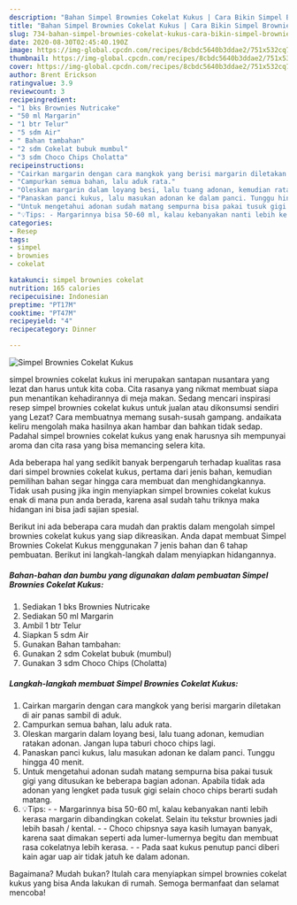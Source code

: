 ```yaml
---
description: "Bahan Simpel Brownies Cokelat Kukus | Cara Bikin Simpel Brownies Cokelat Kukus Yang Bikin Ngiler"
title: "Bahan Simpel Brownies Cokelat Kukus | Cara Bikin Simpel Brownies Cokelat Kukus Yang Bikin Ngiler"
slug: 734-bahan-simpel-brownies-cokelat-kukus-cara-bikin-simpel-brownies-cokelat-kukus-yang-bikin-ngiler
date: 2020-08-30T02:45:40.190Z
image: https://img-global.cpcdn.com/recipes/8cbdc5640b3ddae2/751x532cq70/simpel-brownies-cokelat-kukus-foto-resep-utama.jpg
thumbnail: https://img-global.cpcdn.com/recipes/8cbdc5640b3ddae2/751x532cq70/simpel-brownies-cokelat-kukus-foto-resep-utama.jpg
cover: https://img-global.cpcdn.com/recipes/8cbdc5640b3ddae2/751x532cq70/simpel-brownies-cokelat-kukus-foto-resep-utama.jpg
author: Brent Erickson
ratingvalue: 3.9
reviewcount: 3
recipeingredient:
- "1 bks Brownies Nutricake"
- "50 ml Margarin"
- "1 btr Telur"
- "5 sdm Air"
- " Bahan tambahan"
- "2 sdm Cokelat bubuk mumbul"
- "3 sdm Choco Chips Cholatta"
recipeinstructions:
- "Cairkan margarin dengan cara mangkok yang berisi margarin diletakan di air panas sambil di aduk."
- "Campurkan semua bahan, lalu aduk rata."
- "Oleskan margarin dalam loyang besi, lalu tuang adonan, kemudian ratakan adonan. Jangan lupa taburi choco chips lagi."
- "Panaskan panci kukus, lalu masukan adonan ke dalam panci. Tunggu hingga 40 menit."
- "Untuk mengetahui adonan sudah matang sempurna bisa pakai tusuk gigi yang ditusukan ke beberapa bagian adonan. Apabila tidak ada adonan yang lengket pada tusuk gigi selain choco chips berarti sudah matang."
- "💡Tips: - Margarinnya bisa 50-60 ml, kalau kebanyakan nanti lebih kerasa margarin dibandingkan cokelat. Selain itu tekstur brownies jadi lebih basah / kental. - Choco chipsnya saya kasih lumayan banyak, karena saat dimakan seperti ada lumer-lumernya begitu dan membuat rasa cokelatnya lebih kerasa. - Pada saat kukus penutup panci diberi kain agar uap air tidak jatuh ke dalam adonan."
categories:
- Resep
tags:
- simpel
- brownies
- cokelat

katakunci: simpel brownies cokelat 
nutrition: 165 calories
recipecuisine: Indonesian
preptime: "PT17M"
cooktime: "PT47M"
recipeyield: "4"
recipecategory: Dinner

---
```



![Simpel Brownies Cokelat Kukus](https://img-global.cpcdn.com/recipes/8cbdc5640b3ddae2/751x532cq70/simpel-brownies-cokelat-kukus-foto-resep-utama.jpg)


simpel brownies cokelat kukus ini merupakan santapan nusantara yang lezat dan harus untuk kita coba. Cita rasanya yang nikmat membuat siapa pun menantikan kehadirannya di meja makan.
Sedang mencari inspirasi resep simpel brownies cokelat kukus untuk jualan atau dikonsumsi sendiri yang Lezat? Cara membuatnya memang susah-susah gampang. andaikata keliru mengolah maka hasilnya akan hambar dan bahkan tidak sedap. Padahal simpel brownies cokelat kukus yang enak harusnya sih mempunyai aroma dan cita rasa yang bisa memancing selera kita.



Ada beberapa hal yang sedikit banyak berpengaruh terhadap kualitas rasa dari simpel brownies cokelat kukus, pertama dari jenis bahan, kemudian pemilihan bahan segar hingga cara membuat dan menghidangkannya. Tidak usah pusing jika ingin menyiapkan simpel brownies cokelat kukus enak di mana pun anda berada, karena asal sudah tahu triknya maka hidangan ini bisa jadi sajian spesial.


Berikut ini ada beberapa cara mudah dan praktis dalam mengolah simpel brownies cokelat kukus yang siap dikreasikan. Anda dapat membuat Simpel Brownies Cokelat Kukus menggunakan 7 jenis bahan dan 6 tahap pembuatan. Berikut ini langkah-langkah dalam menyiapkan hidangannya.

<!--inarticleads1-->

##### Bahan-bahan dan bumbu yang digunakan dalam pembuatan Simpel Brownies Cokelat Kukus:

1. Sediakan 1 bks Brownies Nutricake
1. Sediakan 50 ml Margarin
1. Ambil 1 btr Telur
1. Siapkan 5 sdm Air
1. Gunakan  Bahan tambahan:
1. Gunakan 2 sdm Cokelat bubuk (mumbul)
1. Gunakan 3 sdm Choco Chips (Cholatta)




<!--inarticleads2-->

##### Langkah-langkah membuat Simpel Brownies Cokelat Kukus:

1. Cairkan margarin dengan cara mangkok yang berisi margarin diletakan di air panas sambil di aduk.
1. Campurkan semua bahan, lalu aduk rata.
1. Oleskan margarin dalam loyang besi, lalu tuang adonan, kemudian ratakan adonan. Jangan lupa taburi choco chips lagi.
1. Panaskan panci kukus, lalu masukan adonan ke dalam panci. Tunggu hingga 40 menit.
1. Untuk mengetahui adonan sudah matang sempurna bisa pakai tusuk gigi yang ditusukan ke beberapa bagian adonan. Apabila tidak ada adonan yang lengket pada tusuk gigi selain choco chips berarti sudah matang.
1. 💡Tips: - - Margarinnya bisa 50-60 ml, kalau kebanyakan nanti lebih kerasa margarin dibandingkan cokelat. Selain itu tekstur brownies jadi lebih basah / kental. - - Choco chipsnya saya kasih lumayan banyak, karena saat dimakan seperti ada lumer-lumernya begitu dan membuat rasa cokelatnya lebih kerasa. - - Pada saat kukus penutup panci diberi kain agar uap air tidak jatuh ke dalam adonan.




Bagaimana? Mudah bukan? Itulah cara menyiapkan simpel brownies cokelat kukus yang bisa Anda lakukan di rumah. Semoga bermanfaat dan selamat mencoba!
